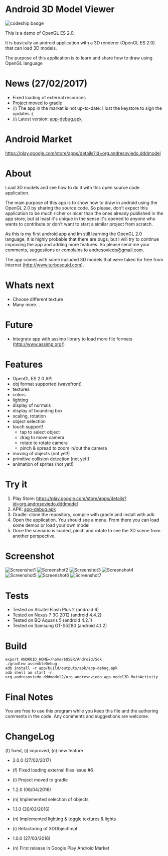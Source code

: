 Android 3D Model Viewer
=======================

![codeship badge](https://codeship.com/projects/52cf9560-deb2-0134-4203-2aaddef843aa/status?branch=master)


This is a demo of OpenGL ES 2.0.

It is basically an android application with a 3D renderer (OpenGL ES 2.0) that can load 3D models.

The purpose of this application is to learn and share how to draw using OpenGL language


News (27/02/2017)
=================

* Fixed loading of external resources
* Project moved to gradle
* /¡\ The app in the market is not up-to-date: I lost the keystore to sign the updates :(
* /¡\ Latest version: [app-debug.apk](app/build/outputs/apk/app-debug.apk)


Android Market
==============

https://play.google.com/store/apps/details?id=org.andresoviedo.dddmodel


About
=====

Load 3D models and see how to do it with this open source code application.

The main purpose of this app is to show how to draw in android using the OpenGL 2.0 by sharing the source code.
So please, don't expect this application to be much richer or nicer than the ones already published in the app store,
but at least it's unique in the sense it's opened to anyone who wants to contribute or don't want to start a similar
project from scratch.

As this is my first android app and Im still learning the OpenGL 2.0 language, it is highly probable that there are bugs;
but I will try to continue improving the app and adding more features. So please send me your comments, suggestions or
complains to andresoviedo@gmail.com.

The app comes with some included 3D models that were taken for free from Internet (http://www.turbosquid.com).


Whats next
==========

* Choose different texture
* Many more...


Future
======

* Integrate app with assimp library to load more file formats (http://www.assimp.org/)


Features
========

  - OpenGL ES 2.0 API
  - obj format supported (wavefront)
  - textures
  - colors
  - lighting
  - display of normals
  - display of bounding box
  - scaling, rotation
  - object selection
  - touch support!
    - tap to select object
    - drag to move camera
    - rotate to rotate camera
    - pinch & spread to zoom in/out the camera
  - moving of objects (not yet!)
  - primitive collision detection (not yet!)
  - animation of sprites (not yet!)


Try it
======

  1. Play Store:  https://play.google.com/store/apps/details?id=org.andresoviedo.dddmodel
  1. APK: [app-debug.apk](app/build/outputs/apk/app-debug.apk)
  1. Gradle: clone the repository, compile with gradle and install with adb
  2. Open the application. You should see a menu. From there you can load some demos or load your own model
  3. Once the scenario is loaded, pinch and rotate to see the 3D scene from another perspective.


Screenshot
==========

![Screenshot1](screenshots/screenshot1.png)
![Screenshot2](screenshots/screenshot2.png)
![Screenshot3](screenshots/screenshot3.png)
![Screenshot4](screenshots/screenshot4.png)
![Screenshot5](screenshots/screenshot5.png)
![Screenshot6](screenshots/screenshot6.png)
![Screenshot7](screenshots/screenshot7.png)


Tests
=====

  - Tested on Alcatel Flash Plus 2 (android 6)
  - Tested on Nexus 7 3G 2012 (android 4.4.2)
  - Tested on BQ Aquaris 5 (android 4.2.1)
  - Tested on Samsung GT-S5280 (android 4.1.2)


Build
=====

    export ANDROID_HOME=/home/$USER/Android/Sdk
    ./gradlew assembleDebug
    adb install -r app/build/outputs/apk/app-debug.apk
    adb shell am start -n org.andresoviedo.dddmodel2/org.andresoviedo.app.model3D.MainActivity


Final Notes
===========

You are free to use this program while you keep this file and the authoring comments in the code.
Any comments and suggestions are welcome.


ChangeLog
=========

(f) fixed, (i) improved, (n) new feature

- 2.0.0 (27/02/2017)
 - (f) Fixed loading external files issue #6
 - (i) Project moved to gradle

- 1.2.0 (06/04/2016)
 - (n) Implemented selection of objects

- 1.1.0 (30/03/2016)
 - (n) Implemented lighting & toggle textures & lights
 - (i) Refactoring of 3DObjectImpl

- 1.0.0 (27/03/2016)
 - (n) First release in Google Play Android Market
